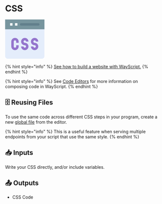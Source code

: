 # CSS

![Write CSS that can be re-used and inserted into HTML.](../../.gitbook/assets/css_code.png)

{% hint style="info" %}
[See how to build a website with WayScript.](https://www.youtube.com/watch?v=OrZMjdVhFfA&feature=youtu.be)
{% endhint %}

{% hint style="info" %}
See [Code Editors](../../getting_started/code-editors.md) for more information on composing code in WayScript.
{% endhint %}

## 🗄 Reusing Files

To use the same code across different CSS steps in your program, create a new [global file](../../getting_started/code-editors.md#accessing-files) from the editor.

{% hint style="info" %}
This is a useful feature when serving multiple endpoints from your script that use the same style.
{% endhint %}

## 📥 Inputs

Write your CSS directly, and/or include variables.

## 📤 Outputs

* CSS Code



